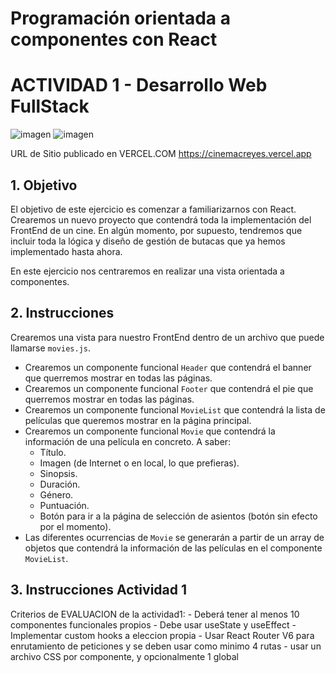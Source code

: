 # Programación orientada a componentes con React
# ACTIVIDAD 1 - Desarrollo Web FullStack
![imagen](https://github.com/crisedumax/CINEMA/assets/32473863/e150b479-fd4f-41a6-9b79-d9c04fcaa811)
![imagen](https://github.com/crisedumax/CINEMA/assets/32473863/06029028-be82-4cea-8efb-bc36e087c887)

URL de Sitio publicado en VERCEL.COM
https://cinemacreyes.vercel.app

## 1. Objetivo
El objetivo de este ejercicio es comenzar a familiarizarnos con React. Crearemos un nuevo proyecto que contendrá toda la implementación del FrontEnd de un cine.
En algún momento, por supuesto, tendremos que incluir toda la lógica y diseño de gestión de butacas que ya hemos implementado hasta ahora.

En este ejercicio nos centraremos en realizar una vista orientada a componentes.

## 2. Instrucciones
Crearemos una vista para nuestro FrontEnd dentro de un archivo que puede llamarse ``movies.js``.

- Crearemos un componente funcional ``Header`` que contendrá el banner que querremos mostrar en todas las páginas.
- Crearemos un componente funcional ``Footer`` que contendrá el pie que querremos mostrar en todas las páginas.
- Crearemos un componente funcional ``MovieList`` que contendrá la lista de películas que queremos mostrar en la página principal.
- Crearemos un componente funcional ``Movie`` que contendrá la información de una película en concreto. A saber:
    - Título.
    - Imagen (de Internet o en local, lo que prefieras).
    - Sinopsis.
    - Duración.
    - Género.
    - Puntuación.
    - Botón para ir a la página de selección de asientos (botón sin efecto por el momento).
- Las diferentes ocurrencias de ``Movie`` se generarán a partir de un array de objetos que contendrá la información de las películas en el componente ``MovieList``.

## 3. Instrucciones Actividad 1
Criterios de EVALUACION de la actividad1:
    - Deberá tener al menos 10 componentes funcionales propios
    - Debe usar useState y useEffect
    - Implementar custom hooks a eleccion propia
    - Usar React Router V6 para enrutamiento de peticiones y se deben usar como minimo 4 rutas
    - usar un archivo CSS por componente, y opcionalmente 1 global
